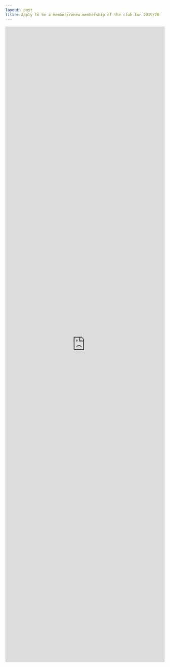 ```yaml
---
layout: post
title: Apply to be a member/renew membership of the club for 2019/20
---
```


<iframe src="https://docs.google.com/forms/d/e/1FAIpQLSe51qznDnm1q8_aNyGkC2-P_76oQJ6V1mChmGvlEZSIDsY7ZA/viewform?usp=sf_link" width="100%" height="2000" frameborder="0" marginheight="0" marginwidth="0">Loading...</iframe>




